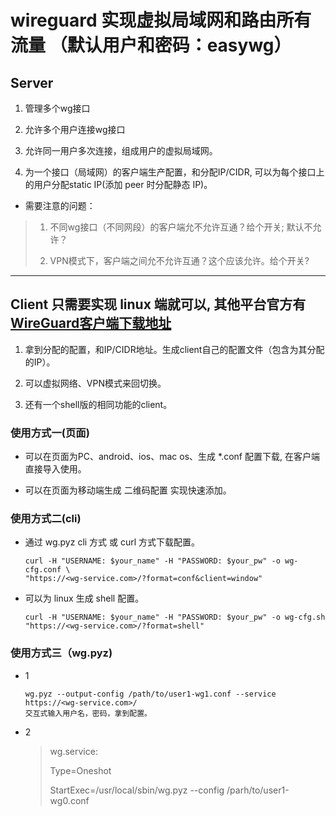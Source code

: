 # wireguard 实现虚拟局域网和路由所有流量 （默认用户和密码：easywg）

## Server

1. 管理多个wg接口

2. 允许多个用户连接wg接口

3. 允许同一用户多次连接，组成用户的虚拟局域网。

4. 为一个接口（局域网）的客户端生产配置，和分配IP/CIDR, 可以为每个接口上的用户分配static IP(添加 peer 时分配静态 IP)。

- 需要注意的问题：

>1) 不同wg接口（不同网段）的客户端允不允许互通？给个开关; 默认不允许？
>
>2) VPN模式下，客户端之间允不允许互通？这个应该允许。给个开关?
>
---

## Client 只需要实现 linux 端就可以, 其他平台官方有[WireGuard客户端下载地址](https://www.wireguard.com/install/)

1. 拿到分配的配置，和IP/CIDR地址。生成client自己的配置文件（包含为其分配的IP）。

2. 可以虚拟网络、VPN模式来回切换。

3. 还有一个shell版的相同功能的client。

### 使用方式一(页面)

- 可以在页面为PC、android、ios、mac os、生成 *.conf 配置下载, 在客户端直接导入使用。

- 可以在页面为移动端生成 二维码配置 实现快速添加。

### 使用方式二(cli)

- 通过 wg.pyz cli 方式 或 curl 方式下载配置。

    ```shell
    curl -H "USERNAME: $your_name" -H "PASSWORD: $your_pw" -o wg-cfg.conf \
    "https://<wg-service.com>/?format=conf&client=window"
    ```

- 可以为 linux 生成 shell 配置。

    ```shell
    curl -H "USERNAME: $your_name" -H "PASSWORD: $your_pw" -o wg-cfg.sh "https://<wg-service.com>/?format=shell"
    ```

### 使用方式三（wg.pyz)

- 1

    ```shell
    wg.pyz --output-config /path/to/user1-wg1.conf --service https://<wg-service.com>/
    交互式输入用户名，密码，拿到配置。
    ```

- 2

    >wg.service:
    >
    >Type=Oneshot
    >
    >StartExec=/usr/local/sbin/wg.pyz --config /parh/to/user1-wg0.conf
